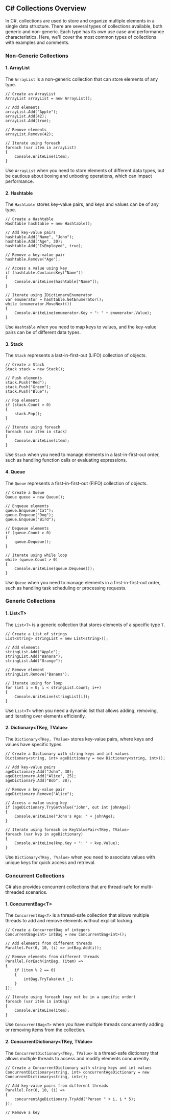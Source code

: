 <h2>C# Collections Overview</h2>

<p>In C#, collections are used to store and organize multiple elements in a single data structure. There are several types of collections available, both generic and non-generic. Each type has its own use case and performance characteristics. Here, we'll cover the most common types of collections with examples and comments.</p>

<h3>Non-Generic Collections</h3>

<h4>1. ArrayList</h4>

<p>The <code>ArrayList</code> is a non-generic collection that can store elements of any type.</p>

<pre><code>// Create an ArrayList
ArrayList arrayList = new ArrayList();

// Add elements
arrayList.Add("Apple");
arrayList.Add(42);
arrayList.Add(true);

// Remove elements
arrayList.Remove(42);

// Iterate using foreach
foreach (var item in arrayList)
{
    Console.WriteLine(item);
}
</code></pre>

<p>Use <code>ArrayList</code> when you need to store elements of different data types, but be cautious about boxing and unboxing operations, which can impact performance.</p>

<h4>2. Hashtable</h4>

<p>The <code>Hashtable</code> stores key-value pairs, and keys and values can be of any type.</p>

<pre><code>// Create a Hashtable
Hashtable hashtable = new Hashtable();

// Add key-value pairs
hashtable.Add("Name", "John");
hashtable.Add("Age", 30);
hashtable.Add("IsEmployed", true);

// Remove a key-value pair
hashtable.Remove("Age");

// Access a value using key
if (hashtable.ContainsKey("Name"))
{
    Console.WriteLine(hashtable["Name"]);
}

// Iterate using IDictionaryEnumerator
var enumerator = hashtable.GetEnumerator();
while (enumerator.MoveNext())
{
    Console.WriteLine(enumerator.Key + ": " + enumerator.Value);
}
</code></pre>

<p>Use <code>Hashtable</code> when you need to map keys to values, and the key-value pairs can be of different data types.</p>

<h4>3. Stack</h4>

<p>The <code>Stack</code> represents a last-in-first-out (LIFO) collection of objects.</p>

<pre><code>// Create a Stack
Stack stack = new Stack();

// Push elements
stack.Push("Red");
stack.Push("Green");
stack.Push("Blue");

// Pop elements
if (stack.Count > 0)
{
    stack.Pop();
}

// Iterate using foreach
foreach (var item in stack)
{
    Console.WriteLine(item);
}
</code></pre>

<p>Use <code>Stack</code> when you need to manage elements in a last-in-first-out order, such as handling function calls or evaluating expressions.</p>

<h4>4. Queue</h4>

<p>The <code>Queue</code> represents a first-in-first-out (FIFO) collection of objects.</p>

<pre><code>// Create a Queue
Queue queue = new Queue();

// Enqueue elements
queue.Enqueue("Cat");
queue.Enqueue("Dog");
queue.Enqueue("Bird");

// Dequeue elements
if (queue.Count > 0)
{
    queue.Dequeue();
}

// Iterate using while loop
while (queue.Count > 0)
{
    Console.WriteLine(queue.Dequeue());
}
</code></pre>

<p>Use <code>Queue</code> when you need to manage elements in a first-in-first-out order, such as handling task scheduling or processing requests.</p>

<h3>Generic Collections</h3>

<h4>1. List&lt;T&gt;</h4>

<p>The <code>List&lt;T&gt;</code> is a generic collection that stores elements of a specific type <code>T</code>.</p>

<pre><code>// Create a List of strings
List&lt;string&gt; stringList = new List&lt;string&gt;();

// Add elements
stringList.Add("Apple");
stringList.Add("Banana");
stringList.Add("Orange");

// Remove element
stringList.Remove("Banana");

// Iterate using for loop
for (int i = 0; i &lt; stringList.Count; i++)
{
    Console.WriteLine(stringList[i]);
}
</code></pre>

<p>Use <code>List&lt;T&gt;</code> when you need a dynamic list that allows adding, removing, and iterating over elements efficiently.</p>

<h4>2. Dictionary&lt;TKey, TValue&gt;</h4>

<p>The <code>Dictionary&lt;TKey, TValue&gt;</code> stores key-value pairs, where keys and values have specific types.</p>

<pre><code>// Create a Dictionary with string keys and int values
Dictionary&lt;string, int&gt; ageDictionary = new Dictionary&lt;string, int&gt;();

// Add key-value pairs
ageDictionary.Add("John", 30);
ageDictionary.Add("Alice", 25);
ageDictionary.Add("Bob", 28);

// Remove a key-value pair
ageDictionary.Remove("Alice");

// Access a value using key
if (ageDictionary.TryGetValue("John", out int johnAge))
{
    Console.WriteLine("John's Age: " + johnAge);
}

// Iterate using foreach on KeyValuePair&lt;TKey, TValue&gt;
foreach (var kvp in ageDictionary)
{
    Console.WriteLine(kvp.Key + ": " + kvp.Value);
}
</code></pre>

<p>Use <code>Dictionary&lt;TKey, TValue&gt;</code> when you need to associate values with unique keys for quick access and retrieval.</p>

<h3>Concurrent Collections</h3>

<p>C# also provides concurrent collections that are thread-safe for multi-threaded scenarios.</p>

<h4>1. ConcurrentBag&lt;T&gt;</h4>

<p>The <code>ConcurrentBag&lt;T&gt;</code> is a thread-safe collection that allows multiple threads to add and remove elements without explicit locking.</p>

<pre><code>// Create a ConcurrentBag of integers
ConcurrentBag&lt;int&gt; intBag = new ConcurrentBag&lt;int&gt;();

// Add elements from different threads
Parallel.For(0, 10, (i) =&gt; intBag.Add(i));

// Remove elements from different threads
Parallel.ForEach(intBag, (item) =&gt;
{
    if (item % 2 == 0)
    {
        intBag.TryTake(out _);
    }
});

// Iterate using foreach (may not be in a specific order)
foreach (var item in intBag)
{
    Console.WriteLine(item);
}
</code></pre>

<p>Use <code>ConcurrentBag&lt;T&gt;</code> when you have multiple threads concurrently adding or removing items from the collection.</p>

<h4>2. ConcurrentDictionary&lt;TKey, TValue&gt;</h4>

<p>The <code>ConcurrentDictionary&lt;TKey, TValue&gt;</code> is a thread-safe dictionary that allows multiple threads to access and modify elements concurrently.</p>

<pre><code>// Create a ConcurrentDictionary with string keys and int values
ConcurrentDictionary&lt;string, int&gt; concurrentAgeDictionary = new ConcurrentDictionary&lt;string, int&gt;();

// Add key-value pairs from different threads
Parallel.For(0, 10, (i) =&gt;
{
    concurrentAgeDictionary.TryAdd("Person " + i, i * 5);
});

// Remove a key
